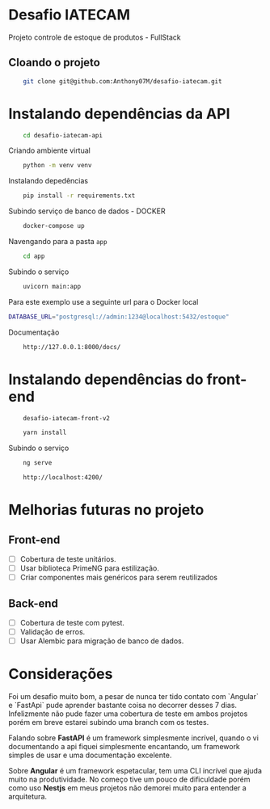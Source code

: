 # Desafio IATECAM 

Projeto controle de estoque de produtos - FullStack 


## Cloando o projeto

```sh
    git clone git@github.com:Anthony07M/desafio-iatecam.git
```

# Instalando dependências da API
```sh
    cd desafio-iatecam-api
```

Criando ambiente virtual
```sh
    python -m venv venv
```

Instalando depedências
```sh
    pip install -r requirements.txt
```

Subindo serviço de banco de dados - DOCKER
```sh
    docker-compose up
```
Navengando para a pasta `app`
```sh
    cd app
```

Subindo o serviço
```sh
    uvicorn main:app
```
Para este exemplo use a seguinte url para o Docker local

```sh
DATABASE_URL="postgresql://admin:1234@localhost:5432/estoque" 
```
Documentação
```sh
    http://127.0.0.1:8000/docs/
```



# Instalando dependências do front-end
```sh
    desafio-iatecam-front-v2
```
```sh
    yarn install
```

Subindo o serviço
```sh
    ng serve
```

```sh
    http://localhost:4200/
```


# Melhorias futuras no projeto
## Front-end
- [ ] Cobertura de teste unitários.
- [ ] Usar biblioteca PrimeNG para estilização.
- [ ] Criar componentes mais genéricos para serem reutilizados

## Back-end
- [ ] Cobertura de teste com pytest.
- [ ] Validação de erros.
- [ ] Usar Alembic para migração de banco de dados.

#
# Considerações
<p>
    Foi um desafio muito bom, a pesar de nunca ter tido contato com `Angular` e `FastApi` pude aprender bastante coisa no decorrer desses 7 dias. Infelizmente não pude fazer uma cobertura de teste em ambos projetos porém em breve estarei subindo uma branch com os testes. 
</p>
<p>
    Falando sobre <strong>FastAPI</strong> é um framework simplesmente incrível, quando o vi documentando a api fiquei simplesmente encantando, um framework simples de usar e uma documentação excelente.
</p>
<p>
    Sobre <strong>Angular</strong> é um framework espetacular, tem uma CLI incrível que ajuda muito na produtividade. No começo tive um pouco de dificuldade porém como uso  <strong>Nestjs</strong> em meus projetos não demorei muito para entender a arquitetura.
</p>

